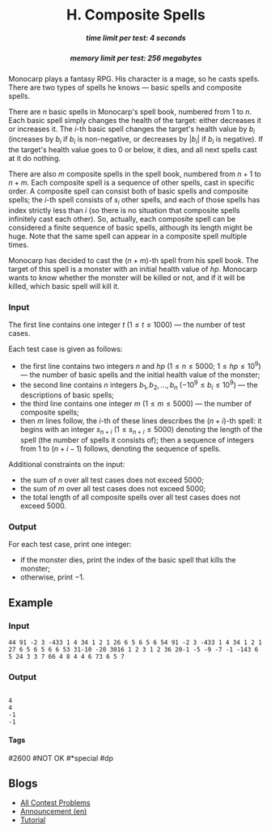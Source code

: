 <h1 style='text-align: center;'> H. Composite Spells</h1>

<h5 style='text-align: center;'>time limit per test: 4 seconds</h5>
<h5 style='text-align: center;'>memory limit per test: 256 megabytes</h5>

Monocarp plays a fantasy RPG. His character is a mage, so he casts spells. There are two types of spells he knows — basic spells and composite spells.

There are $n$ basic spells in Monocarp's spell book, numbered from $1$ to $n$. Each basic spell simply changes the health of the target: either decreases it or increases it. The $i$-th basic spell changes the target's health value by $b_i$ (increases by $b_i$ if $b_i$ is non-negative, or decreases by $|b_i|$ if $b_i$ is negative). If the target's health value goes to $0$ or below, it dies, and all next spells cast at it do nothing.

There are also $m$ composite spells in the spell book, numbered from $n+1$ to $n+m$. Each composite spell is a sequence of other spells, cast in specific order. A composite spell can consist both of basic spells and composite spells; the $i$-th spell consists of $s_i$ other spells, and each of those spells has index strictly less than $i$ (so there is no situation that composite spells infinitely cast each other). So, actually, each composite spell can be considered a finite sequence of basic spells, although its length might be huge. Note that the same spell can appear in a composite spell multiple times.

Monocarp has decided to cast the $(n+m)$-th spell from his spell book. The target of this spell is a monster with an initial health value of $hp$. Monocarp wants to know whether the monster will be killed or not, and if it will be killed, which basic spell will kill it.

### Input

The first line contains one integer $t$ ($1 \le t \le 1000$) — the number of test cases.

Each test case is given as follows:

* the first line contains two integers $n$ and $hp$ ($1 \le n \le 5000$; $1 \le hp \le 10^{9}$) — the number of basic spells and the initial health value of the monster;
* the second line contains $n$ integers $b_1, b_2, \dots, b_n$ ($-10^9 \le b_i \le 10^9$) — the descriptions of basic spells;
* the third line contains one integer $m$ ($1 \le m \le 5000$) — the number of composite spells;
* then $m$ lines follow, the $i$-th of these lines describes the $(n+i)$-th spell: it begins with an integer $s_{n+i}$ ($1 \le s_{n+i} \le 5000$) denoting the length of the spell (the number of spells it consists of); then a sequence of integers from $1$ to $(n+i-1)$ follows, denoting the sequence of spells.

Additional constraints on the input: 

* the sum of $n$ over all test cases does not exceed $5000$;
* the sum of $m$ over all test cases does not exceed $5000$;
* the total length of all composite spells over all test cases does not exceed $5000$.
### Output

For each test case, print one integer:

* if the monster dies, print the index of the basic spell that kills the monster;
* otherwise, print $-1$.
## Example

### Input


```text
44 91 -2 3 -433 1 4 34 1 2 1 26 6 5 6 5 6 54 91 -2 3 -433 1 4 34 1 2 1 27 6 5 6 5 6 6 53 31-10 -20 3016 1 2 3 1 2 36 20-1 -5 -9 -7 -1 -143 6 5 24 3 3 7 66 4 8 4 4 6 73 6 5 7
```
### Output

```text

4
4
-1
-1

```


#### Tags 

#2600 #NOT OK #*special #dp 

## Blogs
- [All Contest Problems](../Kotlin_Heroes:_Episode_10.md)
- [Announcement (en)](../blogs/Announcement_(en).md)
- [Tutorial](../blogs/Tutorial.md)
